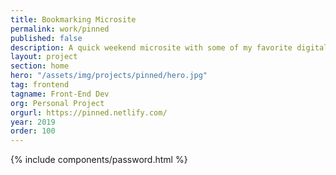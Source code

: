 ```yaml
---
title: Bookmarking Microsite
permalink: work/pinned
published: false
description: A quick weekend microsite with some of my favorite digital stuff
layout: project
section: home
hero: "/assets/img/projects/pinned/hero.jpg"
tag: frontend
tagname: Front-End Dev
org: Personal Project
orgurl: https://pinned.netlify.com/
year: 2019
order: 100
---
```


{% include components/password.html %}
